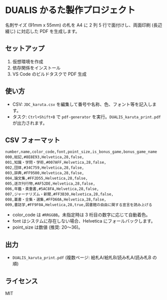 # DUALIS かるた製作プロジェクト

名刺サイズ (91mm x 55mm) の札を A4 に 2 列 5 行で面付けし、両面印刷 (長辺綴じ) に対応した PDF を生成します。

## セットアップ

1. 仮想環境を作成
2. 依存関係をインストール
3. VS Code のビルドタスクで PDF 生成

## 使い方

- CSV: `JDC_karuta.csv` を編集して番号や名称、色、フォント等を記入します。
- タスク: `Ctrl+Shift+B` で `pdf-generator` を実行。`DUALIS_karuta_print.pdf` が出力されます。

## CSV フォーマット

```csv
number,name,color_code,font,point_size,is_bonus_game,bonus_game_name
000,総記,#8E8E93,Helvetica,28,false,
001,知識・学問・学術,#007AFF,Helvetica,28,false,
002,団体,#34C759,Helvetica,28,false,
003,辞典,#FF9500,Helvetica,28,false,
004,論文集,#FF2D55,Helvetica,28,false,
005,逐次刊行物,#AF52DE,Helvetica,28,false,
006,年鑑・貴重書,#5AC8FA,Helvetica,28,false,
007,ジャーナリズム・新聞,#FF3B30,Helvetica,28,false,
008,叢書・全集・選集,#FFD60A,Helvetica,28,false,
009,書誌学,#FF9F0A,Helvetica,28,true,図書館の自由に関する宣言を読み上げる
```

- color_code は `#RRGGBB`。未指定時は 3 桁目の数字に応じて自動着色。
- font はシステムに存在しない場合、Helvetica にフォールバックします。
- point_size は数値 (推奨: 20〜36)。

## 出力

- `DUALIS_karuta_print.pdf` (複数ページ: 絵札A/絵札B/読み札A/読み札B の順)

## ライセンス

MIT
